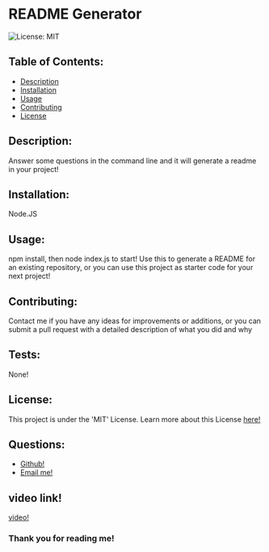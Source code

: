 # README Generator

![License: MIT](https://img.shields.io/badge/License-MIT-yellow.svg)


## Table of Contents:
- [Description](#description)
- [Installation](#installation)
- [Usage](#usage)
- [Contributing](#contributing)
- [License](#license)


## Description:
Answer some questions in the command line and it will generate a readme in your project!


## Installation:
Node.JS

## Usage:
npm install, then node index.js to start! Use this to generate a README for an existing repository, or you can use this project as starter code for your next project!

## Contributing:
Contact me if you have any ideas for improvements or additions, or you can submit a pull request with a detailed description of what you did and why

## Tests:
None!

## License:
This project is under the 'MIT' License.
Learn more about this License [here!](https://opensource.org/licenses/MIT)

## Questions:
- [Github!](http://www.github.com/limboden)
- [Email me!](mailto:imbodenlu@gmail.com)

## video link!
[video!](https://youtu.be/ZD98Ioaqqb8)


### Thank you for reading me!
